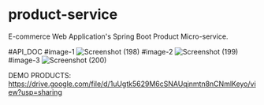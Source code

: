 # product-service
E-commerce Web Application's Spring Boot Product Micro-service. 

#API_DOC
#image-1
![Screenshot (198)](https://user-images.githubusercontent.com/32866758/130354808-4e3f90fb-7512-4274-afb1-32dbb6a7d952.png)
#image-2
![Screenshot (199)](https://user-images.githubusercontent.com/32866758/130354809-c4c45dbc-5377-44f1-9cc6-29486455515f.png)
#image-3
![Screenshot (200)](https://user-images.githubusercontent.com/32866758/130354810-44daa16e-f3c4-4470-9670-75137c9fe045.png)

DEMO PRODUCTS: https://drive.google.com/file/d/1uUgtk5629M6cSNAUqjnmtn8nCNmlKeyo/view?usp=sharing
